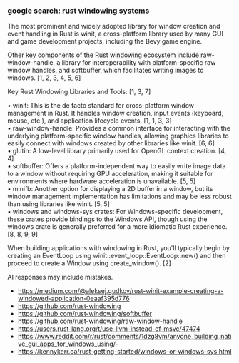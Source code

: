 
### google search: rust windowing systems

The most prominent and widely adopted library for window creation and event handling in Rust is winit, a cross-platform library used by many GUI and game development projects, including the Bevy game engine.

Other key components of the Rust windowing ecosystem include raw-window-handle, a library for interoperability with platform-specific raw window handles, and softbuffer, which facilitates writing images to windows. [1, 2, 3, 4, 5, 6]  

Key Rust Windowing Libraries and Tools: [1, 3, 7]  

• winit: This is the de facto standard for cross-platform window management in Rust. It handles window creation, input events (keyboard, mouse, etc.), and application lifecycle events. [1, 1, 3, 3]  
• raw-window-handle: Provides a common interface for interacting with the underlying platform-specific window handles, allowing graphics libraries to easily connect with windows created by other libraries like winit. [6, 6]  
• glutin: A low-level library primarily used for OpenGL context creation. [4, 4]  
• softbuffer: Offers a platform-independent way to easily write image data to a window without requiring GPU acceleration, making it suitable for environments where hardware acceleration is unavailable. [5, 5]  
• minifb: Another option for displaying a 2D buffer in a window, but its window management implementation has limitations and may be less robust than using libraries like winit. [5, 5]  
• windows and windows-sys crates: For Windows-specific development, these crates provide bindings to the Windows API, though using the windows crate is generally preferred for a more idiomatic Rust experience. [8, 8, 9, 9]  

When building applications with windowing in Rust, you'll typically begin by creating an EventLoop using winit::event_loop::EventLoop::new() and then proceed to create a Window using create_window(). [2]  

AI responses may include mistakes.

- https://medium.com/@aleksej.gudkov/rust-winit-example-creating-a-windowed-application-0eaaf395d776
- https://github.com/rust-windowing
- https://github.com/rust-windowing/softbuffer
- https://github.com/rust-windowing/raw-window-handle
- https://users.rust-lang.org/t/use-llvm-instead-of-msvc/47474
- https://www.reddit.com/r/rust/comments/1dzg8vm/anyone_building_native_gui_apps_for_windows_using/-  
- https://kennykerr.ca/rust-getting-started/windows-or-windows-sys.html
